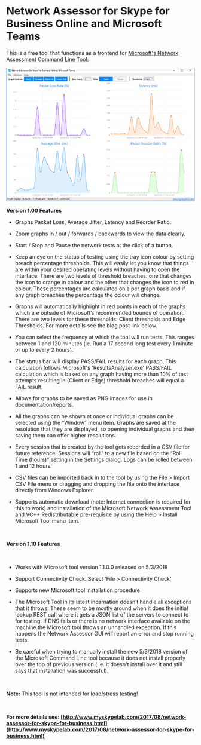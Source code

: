 ﻿Network Assessor for Skype for Business Online and Microsoft Teams
==================================================================

            

This is a free tool that functions as a frontend for [Microsoft's Network Assessment Command Line Tool](https://www.microsoft.com/en-us/download/details.aspx?id=53885):


![Image](https://github.com/jamescussen/network-assessor-for-skype-for-business-online-and-microsoft-teams/raw/master/networkassessor1.00-screenshot-sm.png)


**Version 1.00 Features**


  *  Graphs Packet Loss, Average Jitter, Latency and Reorder Ratio. 
  *  Zoom graphs in / out / forwards / backwards to view the data clearly. 
  *  Start / Stop and Pause the network tests at the click of a button. 
  *  Keep an eye on the status of testing using the tray icon colour by setting breach percentage thresholds. This will easily let you know that things are within your desired operating levels without having to open the interface. There are two levels of threshold
 breaches: one that changes the icon to orange in colour and the other that changes the icon to red in colour. These percentages are calculated on a per graph basis and if any graph breaches the percentage the colour will change.

  *  Graphs will automatically highlight in red points in each of the graphs which are outside of Microsoft’s recommended bounds of operation. There are two levels for these thresholds: Client thresholds and Edge Thresholds. For more details see the blog
 post link below. 
  *  You can select the frequency at which the tool will run tests. This ranges between 1 and 120 minutes (ie. Run a 17 second long test every 1 minute or up to every 2 hours).

  *  The status bar will display PASS/FAIL results for each graph. This calculation follows Microsoft's 'ResultsAnalyzer.exe' PASS/FAIL calculation which is based on any graph having more than 10% of test attempts resulting in (Client or Edge) threshold breaches
 will equal a FAIL result. 
  *  Allows for graphs to be saved as PNG images for use in documentation/reports.

  *  All the graphs can be shown at once or individual graphs can be selected using the “Window” menu item. Graphs are saved at the resolution that they are displayed, so opening individual graphs and then saving them can offer higher resolutions.

  *  Every session that is created by the tool gets recorded in a CSV file for future reference. Sessions will “roll” to a new file based on the “Roll Time (hours)” setting in the Settings dialog. Logs can be rolled between 1 and 12 hours.

  *  CSV files can be imported back in to the tool by using the File > Import CSV File menu or dragging and dropping the file onto the interface directly from Windows Explorer.

  *  Supports automatic download (note: Internet connection is required for this to work) and installation of the Microsoft Network Assessment Tool and VC++ Redistributable pre-requisite by using the Help > Install Microsoft Tool menu item.


 


**Version 1.10 Features**


 


  *  Works with Microsoft tool version 1.1.0.0 released on 5/3/2018 
  *  Support Connectivity Check. Select 'File > Connectivity Check' 
  *  Supports new Microsoft tool installation procedure 
  *  The Microsoft Tool in its latest incarnation doesn’t handle all exceptions that it throws. These seem to be mostly around when it does the initial lookup REST call where it gets a JSON list of the servers to connect to for testing. If DNS fails or
 there is no network interface available on the machine the Microsoft tool throws an unhandled exception. If this happens the Network Assessor GUI will report an error and stop running tests. 

  *  Be careful when trying to manually install the new 5/3/2018 version of the Microsoft Command Line tool because it does not install properly over the top of previous version (i.e. it doesn't install over it and still says that installation was successful).


 


**Note:** This tool is not intended for load/stress testing!


 


**For more details see: [http://www.myskypelab.com/2017/08/network-assessor-for-skype-for-business.html](http://www.myskypelab.com/2017/08/network-assessor-for-skype-for-business.html)**


 





        
    
